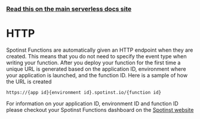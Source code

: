 <!--
title: Serverless Framework - Spotinst Events - http
menuText: API Gateway
menuOrder: 1
description: Setting up http events with Spotinst via the Serverless Framework
layout: Doc
-->

<!-- DOCS-SITE-LINK:START automatically generated  -->
### [Read this on the main serverless docs site](https://www.serverless.com/framework/docs/providers/spotinst/events/http)
<!-- DOCS-SITE-LINK:END -->

# HTTP

Spotinst Functions are automatically given an HTTP endpoint when they are created. This means that you do not need to specify the event type when writing your function. After you deploy your function for the first time a unique URL is generated based on the application ID, environment where your application is launched, and the function ID. Here is a sample of how the URL is created

`https://{app id}{environment id}.spotinst.io/{function id}`

For information on your application ID, environment ID and function ID please checkout your Spotinst Functions dashboard on the [Spotinst website](https://console.spotinst.com/#/dashboard)